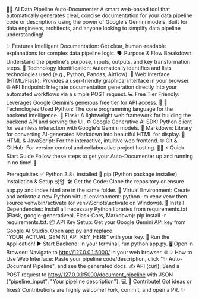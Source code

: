 🤖📝 AI Data Pipeline Auto-Documenter
A smart web-based tool that automatically generates clear, concise documentation for your data pipeline code or descriptions using the power of Google's Gemini models. Built for data engineers, architects, and anyone looking to simplify data pipeline understanding!

✨ Features
Intelligent Documentation: Get clear, human-readable explanations for complex data pipeline logic. 🗣️
Purpose & Flow Breakdown: Understand the pipeline's purpose, inputs, outputs, and key transformation steps. 🧩
Technology Identification: Automatically identifies and lists technologies used (e.g., Python, Pandas, Airflow). 🧠
Web Interface (HTML/Flask): Provides a user-friendly graphical interface in your browser. 🌐
API Endpoint: Integrate documentation generation directly into your automated workflows via a simple POST request. 💻
Free Tier Friendly: Leverages Google Gemini's generous free tier for API access. 💸
🚀 Technologies Used
Python: The core programming language for the backend intelligence. 🐍
Flask: A lightweight web framework for building the backend API and serving the UI. ⚙️
Google Generative AI SDK: Python client for seamless interaction with Google's Gemini models. 🧠
Markdown: Library for converting AI-generated Markdown into beautiful HTML for display. 📝
HTML & JavaScript: For the interactive, intuitive web frontend. 🌐
Git & GitHub: For version control and collaborative project hosting. 🧑‍💻
⚡️ Quick Start Guide
Follow these steps to get your Auto-Documenter up and running in no time! 🚀

Prerequisites ✅
Python 3.8+ installed 🐍
pip (Python package installer)
Installation & Setup 셋업! 🛠️
Get the Code: Clone the repository or ensure app.py and index.html are in the same folder. 📂
Virtual Environment: Create and activate a new Python virtual environment: python -m venv venv then source venv/bin/activate (or venv\Scripts\activate on Windows). 🌳
Install Dependencies: Install all necessary Python libraries from requirements.txt (Flask, google-generativeai, Flask-Cors, Markdown): pip install -r requirements.txt. 📦
API Key Setup: Get your Google Gemini API key from Google AI Studio. Open app.py and replace "YOUR_ACTUAL_GEMINI_API_KEY_HERE" with your key. 🔑
Run the Application! ▶️
Start Backend: In your terminal, run python app.py. 🖥️
Open in Browser: Navigate to http://127.0.0.1:5000/ in your web browser. 🌐
💡 How to Use
Web Interface: Paste your pipeline code/description, click "✨ Auto-Document Pipeline", and see the generated docs. ✍️
API (curl): Send a POST request to http://127.0.0.1:5000/document_pipeline with JSON {"pipeline_input": "Your pipeline description"}. 💻
🤝 Contribute!
Got ideas or fixes? Contributions are highly welcome! Fork, commit, and open a PR. ✨
